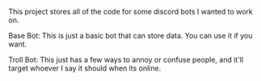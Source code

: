 This project stores all of the code for some discord bots I wanted to work on.

Base Bot: This is just a basic bot that can store data. You can use it if you want.

Troll Bot: This just has a few ways to annoy or confuse people, and it'll target whoever I say it should when its online.
